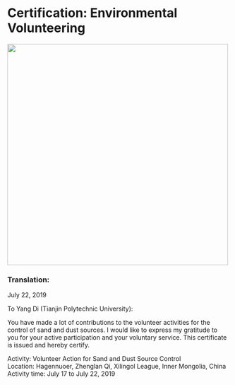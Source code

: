 # Certification:  Environmental Volunteering

<img src="https://github.com/Ericdiii/PhD-Application/blob/main/image/Environmental_Volunteering.jpg" height="500"/> 


### Translation:


July 22, 2019


To Yang Di (Tianjin Polytechnic University):

You have made a lot of contributions to the volunteer activities for the control of sand and dust sources. I would like to express my gratitude to you for your active participation and your voluntary service. This certificate is issued and hereby certify.

Activity: Volunteer Action for Sand and Dust Source Control</br>
Location: Hagennuoer, Zhenglan Qi, Xilingol League, Inner Mongolia, China</br>
Activity time: July 17 to July 22, 2019
